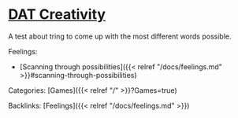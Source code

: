 # [DAT Creativity](https://www.datcreativity.com/)

A test about tring to come up with the most different words possible.

Feelings: 

  - [Scanning through possibilities]({{< relref "/docs/feelings.md" >}}#scanning-through-possibilities)

Categories:
[Games]({{< relref "/" >}}?Games=true)

Backlinks:
[Feelings]({{< relref "/docs/feelings.md" >}})